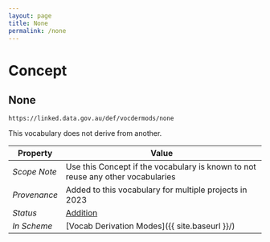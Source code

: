 ```yaml
---
layout: page
title: None
permalink: /none
---
```

# Concept

## None

`https://linked.data.gov.au/def/vocdermods/none`

This vocabulary does not derive from another.

**Property** | **Value**
--- | ---
_Scope Note_ | Use this Concept if the vocabulary is known to not reuse any other vocabularies
_Provenance_ | Added to this vocabulary for multiple projects in 2023
_Status_ | [Addition](https://linked.data.gov.au/def/reg-statuses/addition)
_In Scheme_ | [Vocab Derivation Modes]({{ site.baseurl }}/)